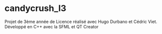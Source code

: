 # candycrush_l3
Projet de 3ème année de Licence réalisé avec Hugo Durbano et Cédric Viet.
Développé en C++ avec la SFML et QT Creator
